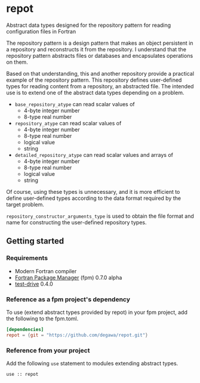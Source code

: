 # repot
Abstract data types designed for the repository pattern for reading configuration files in Fortran

The repository pattern is a design pattern that makes an object persistent in a repository and reconstructs it from the repository. I understand that the repository pattern abstracts files or databases and encapsulates operations on them.

Based on that understanding, this and another repository provide a practical example of the repository pattern. This repository defines user-defined types for reading content from a repository, an abstracted file. The intended use is to extend one of the abstract data types depending on a problem.

- `base_repository_atype` can read scalar values of
    - 4-byte integer number
    - 8-type real number
- `repository_atype` can read scalar values of
    - 4-byte integer number
    - 8-type real number
    - logical value
    - string
- `detailed_repository_atype` can read scalar values and arrays of
    - 4-byte integer number
    - 8-type real number
    - logical value
    - string

Of course, using these types is unnecessary, and it is more efficient to define user-defined types according to the data format required by the target problem.

`repository_constructor_arguments_type` is used to obtain the file format and name for constructing the user-defined repository types.

## Getting started
### Requirements
- Modern Fortran compiler
- [Fortran Package Manager](https://github.com/fortran-lang/fpm) (fpm) 0.7.0 alpha
- [test-drive](https://github.com/fortran-lang/test-drive) 0.4.0

### Reference as a fpm project's dependency
To use (extend abstract types provided by repot) in your fpm project, add the following to the fpm.toml.

```TOML
[dependencies]
repot = {git = "https://github.com/degawa/repot.git"}
```

### Reference from your project
Add the following `use` statement to modules extending abstract types.

```Fortran
use :: repot
```
